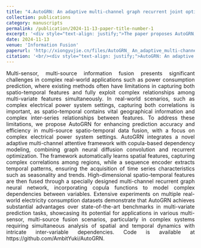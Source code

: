 ```yaml
---
title: "4.AutoGRN: An adaptive multi-channel graph recurrent joint optimization network with Copula-based dependency modeling for spatio-temporal fusion in electrical power systems"
collection: publications
category: manuscripts
permalink: /publication/2024-11-13-paper-title-number-1
excerpt: '<div style="text-align: justify;">The paper proposes AutoGRN, which integrates an adaptive multi - channel framework and copula - based modeling for spatio - temporal fusion in power systems, outperforming benchmarks in multivariate prediction tasks.</div>'
date: 2024-11-13
venue: 'Information Fusion'
paperurl: 'http://xiongyujie.cn/files/AutoGRN_ An_adaptive_multi-channel_graph_recurrent_joint_optimization_network_with_Copula-based_dependency_modeling_for_spatio-temporal_fusion_in_electrical_power_systems.pdf'
citation: '<br/><div style="text-align: justify;">AutoGRN: An adaptive multi-channel graph recurrent joint optimization network with Copula-based dependency modeling for spatio-temporal fusion in electrical power systems, H.-Y. Wang, X.-H. Qiu*, Y.-J. Xiong, X.-Y. Tan, Information Fusion, 2024: 102836</div>'
---
```


<div style="text-align: justify;">Multi-sensor, multi-source information fusion presents significant challenges in complex real-world applications such as power consumption prediction, where existing methods often have limitations in capturing both spatio-temporal features and fully exploit complex relationships among multi-variate features simultaneously. In real-world scenarios, such as complex electrical power system settings, capturing both correlations is important, as spatio-temporal contains vital geographical information and complex inter-series relationships between features. To address these limitations, we propose AutoGRN for enhancing prediction accuracy and efficiency in multi-source spatio-temporal data fusion, with a focus on complex electrical power system settings. AutoGRN integrates a novel adaptive multi-channel attentive framework with copula-based dependency modeling, combining graph neural diffusion convolution and recurrent optimization. The framework automatically learns spatial features, capturing complex correlations among regions, while a sequence encoder extracts temporal patterns, ensuring the acquisition of time series characteristics such as seasonality and trends. High-dimensional spatio-temporal features are then fused through a specially designed multi-channel recurrent graph neural network, incorporating copula functions to model complex dependencies between variables. Extensive experiments on multiple real-world electricity consumption datasets demonstrate that AutoGRN achieves substantial advantages over state-of-the-art benchmarks in multi-variate prediction tasks, showcasing its potential for applications in various multi-sensor, multi-source fusion scenarios, particularly in complex systems requiring simultaneous analysis of spatial and temporal dynamics with intricate inter-variable dependencies. Code is available at https://github.com/AmbitYuki/AutoGRN.</div>

<br/>
